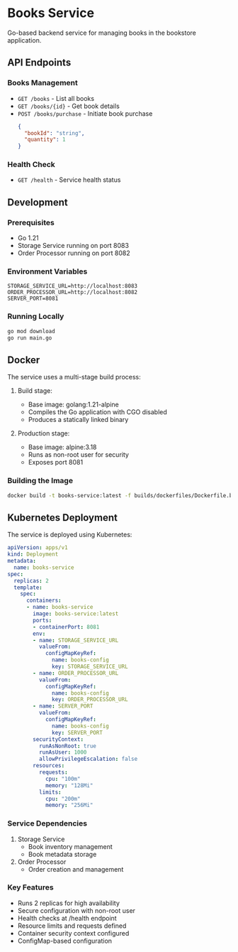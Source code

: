 # Books Service

Go-based backend service for managing books in the bookstore application.

## API Endpoints

### Books Management
- `GET /books` - List all books
- `GET /books/{id}` - Get book details
- `POST /books/purchase` - Initiate book purchase
  ```json
  {
    "bookId": "string",
    "quantity": 1
  }
  ```

### Health Check
- `GET /health` - Service health status

## Development

### Prerequisites
- Go 1.21
- Storage Service running on port 8083
- Order Processor running on port 8082

### Environment Variables
```
STORAGE_SERVICE_URL=http://localhost:8083
ORDER_PROCESSOR_URL=http://localhost:8082
SERVER_PORT=8081
```

### Running Locally
```bash
go mod download
go run main.go
```

## Docker

The service uses a multi-stage build process:

1. Build stage:
   - Base image: golang:1.21-alpine
   - Compiles the Go application with CGO disabled
   - Produces a statically linked binary

2. Production stage:
   - Base image: alpine:3.18
   - Runs as non-root user for security
   - Exposes port 8081

### Building the Image

```bash
docker build -t books-service:latest -f builds/dockerfiles/Dockerfile.books .
```

## Kubernetes Deployment

The service is deployed using Kubernetes:

```yaml
apiVersion: apps/v1
kind: Deployment
metadata:
  name: books-service
spec:
  replicas: 2
  template:
    spec:
      containers:
      - name: books-service
        image: books-service:latest
        ports:
        - containerPort: 8081
        env:
        - name: STORAGE_SERVICE_URL
          valueFrom:
            configMapKeyRef:
              name: books-config
              key: STORAGE_SERVICE_URL
        - name: ORDER_PROCESSOR_URL
          valueFrom:
            configMapKeyRef:
              name: books-config
              key: ORDER_PROCESSOR_URL
        - name: SERVER_PORT
          valueFrom:
            configMapKeyRef:
              name: books-config
              key: SERVER_PORT
        securityContext:
          runAsNonRoot: true
          runAsUser: 1000
          allowPrivilegeEscalation: false
        resources:
          requests:
            cpu: "100m"
            memory: "128Mi"
          limits:
            cpu: "200m"
            memory: "256Mi"
```

### Service Dependencies
1. Storage Service
   - Book inventory management
   - Book metadata storage
2. Order Processor
   - Order creation and management

### Key Features
- Runs 2 replicas for high availability
- Secure configuration with non-root user
- Health checks at /health endpoint
- Resource limits and requests defined
- Container security context configured
- ConfigMap-based configuration

